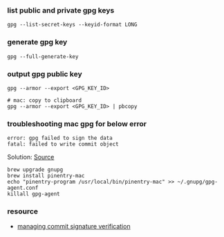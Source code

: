 
### list public and private gpg keys

```shell
gpg --list-secret-keys --keyid-format LONG
```

### generate gpg key

```shell
gpg --full-generate-key
```

### output gpg public key

```shell
gpg --armor --export <GPG_KEY_ID>

# mac: copy to clipboard
gpg --armor --export <GPG_KEY_ID> | pbcopy
```

### troubleshooting mac gpg for below error

```text
error: gpg failed to sign the data
fatal: failed to write commit object
```

Solution: [Source](https://stackoverflow.com/questions/39494631/gpg-failed-to-sign-the-data-fatal-failed-to-write-commit-object-git-2-10-0)
```shell
brew upgrade gnupg
brew install pinentry-mac
echo "pinentry-program /usr/local/bin/pinentry-mac" >> ~/.gnupg/gpg-agent.conf
killall gpg-agent
```


### resource
- [managing commit signature verification](https://docs.github.com/en/github/authenticating-to-github/managing-commit-signature-verification)